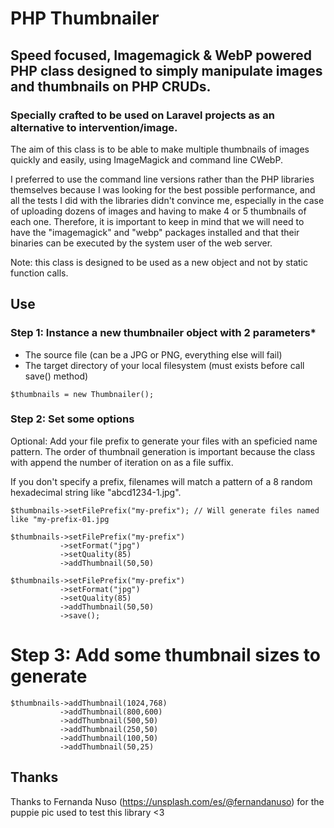 # PHP Thumbnailer

## Speed focused, Imagemagick &amp; WebP powered PHP class designed to simply manipulate images and thumbnails on PHP CRUDs.
### Specially crafted to be used on Laravel projects as an alternative to intervention/image.

The aim of this class is to be able to make multiple thumbnails of images quickly and easily, using ImageMagick and command line CWebP. 

I preferred to use the command line versions rather than the PHP libraries themselves because I was looking for the best possible performance, and all the tests I did with the libraries didn't convince me, especially in the case of uploading dozens of images and having to make 4 or 5 thumbnails of each one. Therefore, it is important to keep in mind that we will need to have the "imagemagick" and "webp" packages installed and that their binaries can be executed by the system user of the web server.

Note: this class is designed to be used as a new object and not by static function calls.

## Use

### Step 1: Instance a new thumbnailer object with 2 parameters*
- The source file (can be a JPG or PNG, everything else will fail)
- The target directory of your local filesystem (must exists before call save() method)

```
$thumbnails = new Thumbnailer();
```

### Step 2: Set some options

Optional: Add your file prefix to generate your files with an speficied name pattern. The order of thumbnail generation is important because the class with append the number of iteration on as a file suffix.

If you don't specify a prefix, filenames will match a pattern of a 8 random hexadecimal string like "abcd1234-1.jpg".

```$thumbnails->setFilePrefix("my-prefix"); // Will generate files named like "my-prefix-01.jpg```

```
$thumbnails->setFilePrefix("my-prefix")
           ->setFormat("jpg")
           ->setQuality(85)
           ->addThumbnail(50,50)
```

```
$thumbnails->setFilePrefix("my-prefix")
           ->setFormat("jpg")
           ->setQuality(85)
           ->addThumbnail(50,50)
           ->save();
```

# Step 3: Add some thumbnail sizes to generate

```
$thumbnails->addThumbnail(1024,768)
           ->addThumbnail(800,600)
           ->addThumbnail(500,50)
           ->addThumbnail(250,50)
           ->addThumbnail(100,50)
           ->addThumbnail(50,25)
```


## Thanks

Thanks to Fernanda Nuso (https://unsplash.com/es/@fernandanuso) for the puppie pic used to test this library <3

